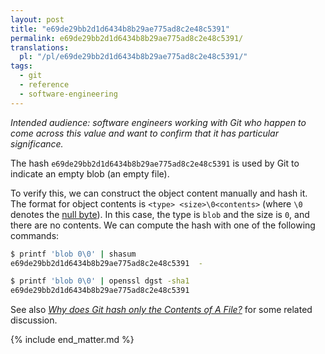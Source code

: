 ```yaml
---
layout: post
title: "e69de29bb2d1d6434b8b29ae775ad8c2e48c5391"
permalink: e69de29bb2d1d6434b8b29ae775ad8c2e48c5391/
translations:
  pl: "/pl/e69de29bb2d1d6434b8b29ae775ad8c2e48c5391/"
tags:
  - git
  - reference
  - software-engineering
---
```


_Intended audience: software engineers working with Git who happen to come across this value and want to confirm that it has particular significance._

The hash `e69de29bb2d1d6434b8b29ae775ad8c2e48c5391` is used by Git to indicate an empty blob (an empty file).

To verify this, we can construct the object content manually and hash it. The format for object contents is `<type> <size>\0<contents>` (where `\0` denotes the [null byte](https://en.wikipedia.org/wiki/Null_character)). In this case, the type is `blob` and the size is `0`, and there are no contents. We can compute the hash with one of the following commands:

```sh
$ printf 'blob 0\0' | shasum
e69de29bb2d1d6434b8b29ae775ad8c2e48c5391  -

$ printf 'blob 0\0' | openssl dgst -sha1  
e69de29bb2d1d6434b8b29ae775ad8c2e48c5391
```

See also [*Why does Git hash only the Contents of A File?*](https://stackoverflow.com/q/47465226/344643) for some related discussion.

{% include end_matter.md %}
